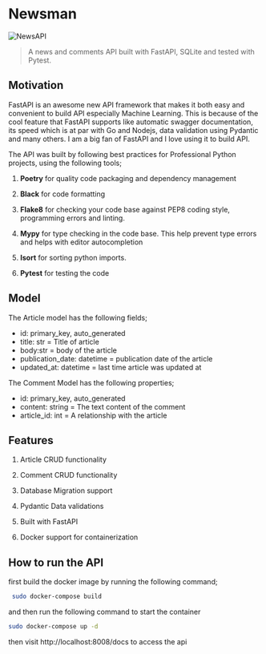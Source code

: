 # Newsman

![NewsAPI](./NewsAPI.gif)

> A news and comments API built with FastAPI, SQLite and tested with Pytest.

## Motivation

FastAPI is an awesome new API framework that makes it both easy and convenient to build API especially Machine Learning. This is because of the cool feature that FastAPI supports like automatic swagger documentation, its speed which is at par with Go and Nodejs, data validation using Pydantic and many others. I am a big fan of FastAPI and I love using it to build API. 

The API was built by following best practices for Professional Python projects, using the following tools;

1. **Poetry** for quality code packaging and dependency management

2. **Black** for code formatting

3. **Flake8** for checking your code base against PEP8 coding style, programming errors and linting.

4. **Mypy** for type checking in the code base. This help prevent type errors and helps with editor autocompletion

5. **Isort** for sorting python imports.

6. **Pytest** for testing the code

## Model

The Article model has the following fields;

- id: primary_key, auto_generated
- title: str = Title of article
- body:str = body of the article
- publication_date: datetime = publication date of the article
- updated_at: datetime = last time article was updated at

The Comment Model has the following properties;

- id: primary_key, auto_generated
- content: string = The text content of the comment
- article_id: int = A relationship with the article

## Features

1. Article CRUD  functionality


2. Comment CRUD functionality

3. Database Migration support

4. Pydantic Data validations

5. Built with FastAPI

6. Docker support for containerization

## How to run the API

first build the docker image by running the following command;

```bash
 sudo docker-compose build
```

and then run the following command to start the container

```bash
sudo docker-compose up -d
```

then visit http://localhost:8008/docs to access the api